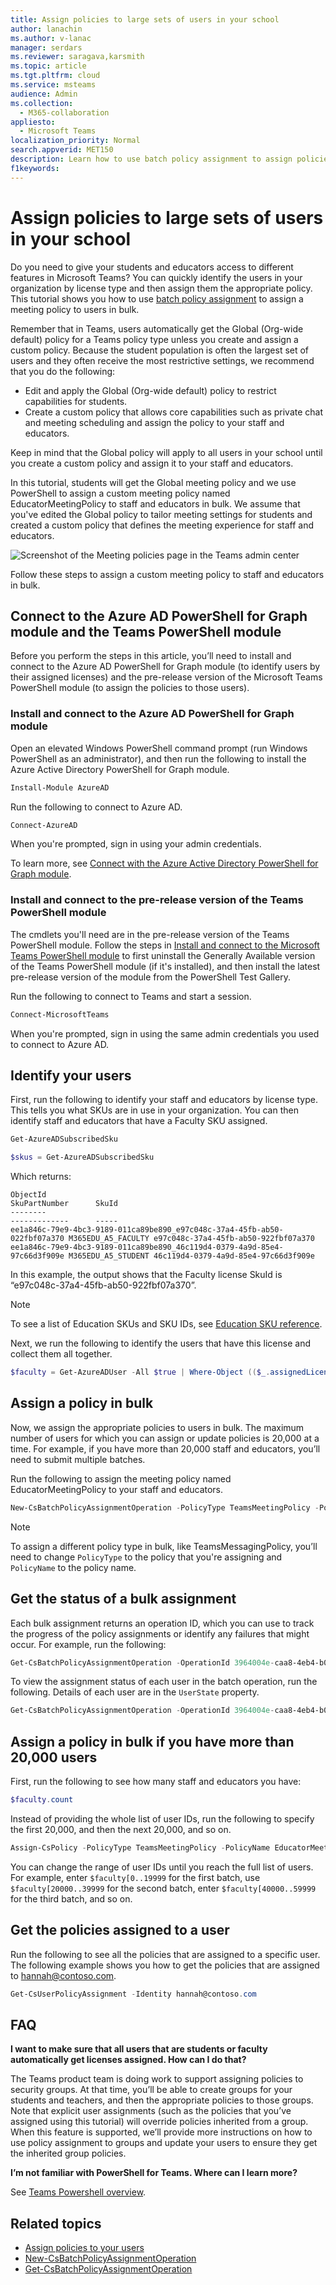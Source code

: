 ```yaml
---
title: Assign policies to large sets of users in your school
author: lanachin
ms.author: v-lanac
manager: serdars
ms.reviewer: saragava,karsmith
ms.topic: article
ms.tgt.pltfrm: cloud
ms.service: msteams
audience: Admin
ms.collection: 
  - M365-collaboration
appliesto: 
  - Microsoft Teams
localization_priority: Normal
search.appverid: MET150
description: Learn how to use batch policy assignment to assign policies to large sets of user in your educational institution in bulk. 
f1keywords: 
---
```


# Assign policies to large sets of users in your school

Do you need to give your students and educators access to different features in Microsoft Teams? You can quickly identify the users in your organization by license type and then assign them the appropriate policy. This tutorial shows you how to use [batch policy assignment](assign-policies.md#assign-a-policy-to-a-batch-of-users) to assign a meeting policy to users in bulk.

Remember that in Teams, users automatically get the Global (Org-wide default) policy for a Teams policy type unless you create and assign a custom policy. Because the student population is often the largest set of users and they often receive the most restrictive settings, we recommend that you do the following:

- Edit and apply the Global (Org-wide default) policy to restrict capabilities for students. 
- Create a custom policy that allows core capabilities such as private chat and meeting scheduling and assign the policy to your staff and educators.

Keep in mind that the Global policy will apply to all users in your school until you create a custom policy and assign it to your staff and educators.

In this tutorial, students will get the Global meeting policy and we use PowerShell to assign a custom meeting policy named EducatorMeetingPolicy to staff and educators in bulk. We assume that you've edited the Global policy to tailor meeting settings for students and created a custom policy that defines the meeting experience for staff and educators.

![Screenshot of the Meeting policies page in the Teams admin center](media/edu-batch-policy-assignment.png)

Follow these steps to assign a custom meeting policy to staff and educators in bulk.

## Connect to the Azure AD PowerShell for Graph module and the Teams PowerShell module

Before you perform the steps in this article, you’ll need to install and connect to the Azure AD PowerShell for Graph module (to identify users by their assigned licenses) and the pre-release version of the Microsoft Teams PowerShell module (to assign the policies to those users).

### Install and connect to the Azure AD PowerShell for Graph module

Open an elevated Windows PowerShell command prompt (run Windows PowerShell as an administrator), and then run the following to install the Azure Active Directory PowerShell for Graph module.

```powershell
Install-Module AzureAD
```

Run the following to connect to Azure AD.

```powershell
Connect-AzureAD
```

When you're prompted, sign in using your admin credentials.

To learn more, see [Connect with the Azure Active Directory PowerShell for Graph module](https://docs.microsoft.com/eoffice365/enterprise/powershell/connect-to-office-365-powershell#connect-with-the-azure-active-directory-powershell-for-graph-module).

### Install and connect to the pre-release version of the Teams PowerShell module

The cmdlets you'll need are in the pre-release version of the Teams PowerShell module. Follow the steps in [Install and connect to the Microsoft Teams PowerShell module](assign-policies.md#install-and-connect-to-the-microsoft-teams-powershell-module) to first uninstall the Generally Available version of the Teams PowerShell module (if it's installed), and then install the latest pre-release version of the module from the PowerShell Test Gallery.

Run the following to connect to Teams and start a session.

```powershell
Connect-MicrosoftTeams
```
When you're prompted, sign in using the same admin credentials you used to connect to Azure AD.

## Identify your users

First, run the following to identify your staff and educators by license type. This tells you what SKUs are in use in your organization. You can then identify staff and educators that have a Faculty SKU assigned.

```powershell
Get-AzureADSubscribedSku
```

```powershell
$skus = Get-AzureADSubscribedSku
```

Which returns:

```
ObjectId                                                                  SkuPartNumber      SkuId
--------                                                                  -------------      -----
ee1a846c-79e9-4bc3-9189-011ca89be890_e97c048c-37a4-45fb-ab50-022fbf07a370 M365EDU_A5_FACULTY e97c048c-37a4-45fb-ab50-922fbf07a370
ee1a846c-79e9-4bc3-9189-011ca89be890_46c119d4-0379-4a9d-85e4-97c66d3f909e M365EDU_A5_STUDENT 46c119d4-0379-4a9d-85e4-97c66d3f909e
```

In this example, the output shows that the Faculty license SkuId is “e97c048c-37a4-45fb-ab50-922fbf07a370”.

> [!NOTE]
> To see a list of Education SKUs and SKU IDs, see [Education SKU reference](sku-reference-edu.md).

Next, we run the following to identify the users that have this license and collect them all together.

```powershell
$faculty = Get-AzureADUser -All $true | Where-Object (($_.assignedLicenses).SkuId -contains “e97c048c-37a4-45fb-ab50-922fbf07a370”)
```

## Assign a policy in bulk

Now, we assign the appropriate policies to users in bulk. The maximum number of users for which you can assign or update policies is 20,000 at a time. For example, if you have more than 20,000 staff and educators, you’ll need to submit multiple batches.

Run the following to assign the meeting policy named EducatorMeetingPolicy to your staff and educators.

```powershell
New-CsBatchPolicyAssignmentOperation -PolicyType TeamsMeetingPolicy -PolicyName EducatorMeetingPolicy -Identity $faculty.ObjectId
```

> [!NOTE]
> To assign a different policy type in bulk, like TeamsMessagingPolicy, you’ll need to change ```PolicyType``` to the policy that you're assigning and ```PolicyName``` to the policy name.

## Get the status of a bulk assignment

Each bulk assignment returns an operation ID, which you can use to track the progress of the policy assignments or identify any failures that might occur. For example, run the following:

```powershell
Get-CsBatchPolicyAssignmentOperation -OperationId 3964004e-caa8-4eb4-b0d2-7dd2c8173c8c | fl
```

To view the assignment status of each user in the batch operation, run the following. Details of each user are in the ```UserState``` property.

```powershell
Get-CsBatchPolicyAssignmentOperation -OperationId 3964004e-caa8-4eb4-b0d2-7dd2c8173c8c | Select -ExpandProperty UserState
```

## Assign a policy in bulk if you have more than 20,000 users

First, run the following to see how many staff and educators you have:

```powershell
$faculty.count
```

Instead of providing the whole list of user IDs, run the following to specify the first 20,000, and then the next 20,000, and so on.

```powershell
Assign-CsPolicy -PolicyType TeamsMeetingPolicy -PolicyName EducatorMeetingPolicy -Identities $faculty[0..19999].ObjectId
```

You can change the range of user IDs until you reach the full list of users. For example, enter ```$faculty[0..19999``` for the first batch, use ```$faculty[20000..39999``` for the second batch, enter ```$faculty[40000..59999``` for the third batch, and so on.

## Get the policies assigned to a user

Run the following to see all the policies that are assigned to a specific user. The following example shows you how to get the policies that are assigned to hannah@contoso.com.

```powershell
Get-CsUserPolicyAssignment -Identity hannah@contoso.com
```

## FAQ

**I want to make sure that all users that are students or faculty automatically get licenses assigned. How can I do that?**

The Teams product team is doing work to support assigning policies to security groups. At that time, you’ll be able to create groups for your students and teachers, and then the appropriate policies to those groups. Note that explicit user assignments (such as the policies that you’ve assigned using this tutorial) will override policies inherited from a group. When this feature is supported, we’ll provide more instructions on how to use policy assignment to groups and update your users to ensure they get the inherited group policies.

**I’m not familiar with PowerShell for Teams. Where can I learn more?**

See [Teams Powershell overview](teams-powershell-overview.md).

## Related topics

- [Assign policies to your users](assign-policies.md)
- [New-CsBatchPolicyAssignmentOperation](https://docs.microsoft.com/powershell/module/teams/new-csbatchpolicyassignmentoperation)
- [Get-CsBatchPolicyAssignmentOperation](https://docs.microsoft.com/powershell/module/teams/get-csbatchpolicyassignmentoperation)